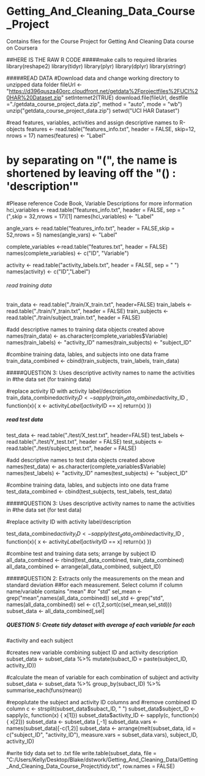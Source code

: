 # Getting_And_Cleaning_Data_Course_Project
Contains files for the Course Project for Getting And Cleaning Data course on Coursera


##HERE IS THE RAW R CODE
#####make calls to required libraries
library(reshape2)
library(tidyr)
library(plyr)
library(dplyr)
library(stringr)


#####READ DATA
#Download data and change working directory to unzipped data folder
fileUrl <- "https://d396qusza40orc.cloudfront.net/getdata%2Fprojectfiles%2FUCI%20HAR%20Dataset.zip"
setInternet2(TRUE)
download.file(fileUrl, destfile ="./getdata_course_project_data.zip", 
              method = "auto", mode = "wb")
unzip("getdata_course_project_data.zip")
setwd("UCI HAR Dataset")

#read features, variables, activities and assign descriptive names to R-objects
features <- read.table("features_info.txt", header = FALSE, skip=12, nrows = 17)
names(features) <- "Label"

# by separating on "(", the name is shortened by leaving off the "() : 'description'"
#Please reference Code Book, Variable Descriptions for more information
hci_variables <- read.table("features_info.txt", header = FALSE, sep = "(",skip = 32,nrows = 17)[1]
names(hci_variables) <- "Label"

angle_vars <- read.table("features_info.txt", header = FALSE,skip = 52,nrows = 5)
names(angle_vars) <- "Label"

complete_variables <-read.table("features.txt", header = FALSE)
names(complete_variables) <- c("ID", "Variable")

activity <- read.table("activity_labels.txt", header = FALSE, sep = " ")
names(activity) <- c("ID","Label")

###### read training data
train_data <- read.table("./train/X_train.txt", header=FALSE)
train_labels <-read.table("./train/Y_train.txt", header = FALSE)
train_subjects <- read.table("./train/subject_train.txt", header = FALSE)

#add descriptive names to training data objects created above
names(train_data) <- as.character(complete_variables$Variable)
names(train_labels) <- "activity_ID"
names(train_subjects) <- "subject_ID"

#combine training data, lables, and subjects into one data frame
train_data_combined <- cbind(train_subjects, train_labels, train_data)


#####QUESTION 3: Uses descriptive activity names to name the activities in 
#the data set (for training data)

#replace activity ID with activity label/description
train_data_combined$activity_ID <- sapply(train_data_combined$activity_ID , 
               function(x){
                       x <- activity$Label[activity$ID == x]
                       return(x)
                       })

##### read test data
test_data <- read.table("./test/X_test.txt", header=FALSE)
test_labels <-read.table("./test/Y_test.txt", header = FALSE)
test_subjects <- read.table("./test/subject_test.txt", header = FALSE)

#add descriptive names to test data objects created above
names(test_data) <- as.character(complete_variables$Variable)
names(test_labels) <- "activity_ID"
names(test_subjects) <- "subject_ID"

#combine training data, lables, and subjects into one data frame
test_data_combined <- cbind(test_subjects, test_labels, test_data)


#####QUESTION 3: Uses descriptive activity names to name the activities in 
#the data set (for test  data)

#replace activity ID with activity label/description

test_data_combined$activity_ID <- sapply(test_data_combined$activity_ID , 
        function(x){
                x <- activity$Label[activity$ID == x]
                return(x)
        })

#combine test and training data sets; arrange by subject ID
all_data_combined <- rbind(test_data_combined, train_data_combined)
all_data_combined <- arrange(all_data_combined, subject_ID)

#####QUESTION 2: Extracts only the measurements on the mean and standard deviation 
##for each measurement.  Select column if column name/variable contains "mean" 
#or "std"
sel_mean <- grep("mean",names(all_data_combined))
sel_std <- grep("std", names(all_data_combined))
sel <- c(1,2,sort(c(sel_mean,sel_std)))
subset_data <- all_data_combined[,sel]

##### QUESTION 5: Create tidy dataset with average of each variable for each 
#activity and each subject

#creates new variable combining subject ID and activity description
subset_data <- subset_data %>% mutate(subact_ID = paste(subject_ID, activity_ID))

#calculate the mean of variable for each combination of subject and activity
subset_data <- subset_data %>% group_by(subact_ID) %>% 
        summarise_each(funs(mean))

#repoplutate the subject and activity ID columns and 
#remove combined ID column
c <- strsplit(subset_data$subact_ID, " ")
subset_data$subject_ID <- sapply(c, function(x) { x[1]})
subset_data$activity_ID <- sapply(c, function(x) { x[2]})
subset_data <- subset_data [,-1]
subset_data.vars <- names(subset_data)[-c(1,2)]
subset_data <- arrange(melt(subset_data, id = c("subject_ID", "activity_ID"), measure.vars = subset_data.vars), subject_ID, activity_ID)

#write tidy data set to .txt file
write.table(subset_data, file = 
        "C:/Users/Kelly/Desktop/Blake/dstwork/Getting_And_Cleaning_Data/Getting_And_Cleaning_Data_Course_Project/tidy.txt", 
        row.names = FALSE)
